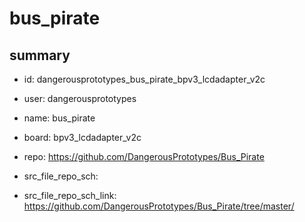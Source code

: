 # bus_pirate
 
## summary 
* id: dangerousprototypes_bus_pirate_bpv3_lcdadapter_v2c
* user: dangerousprototypes
* name: bus_pirate
* board: bpv3_lcdadapter_v2c
* repo: https://github.com/DangerousPrototypes/Bus_Pirate



* src_file_repo_sch: 
* src_file_repo_sch_link: https://github.com/DangerousPrototypes/Bus_Pirate/tree/master/




